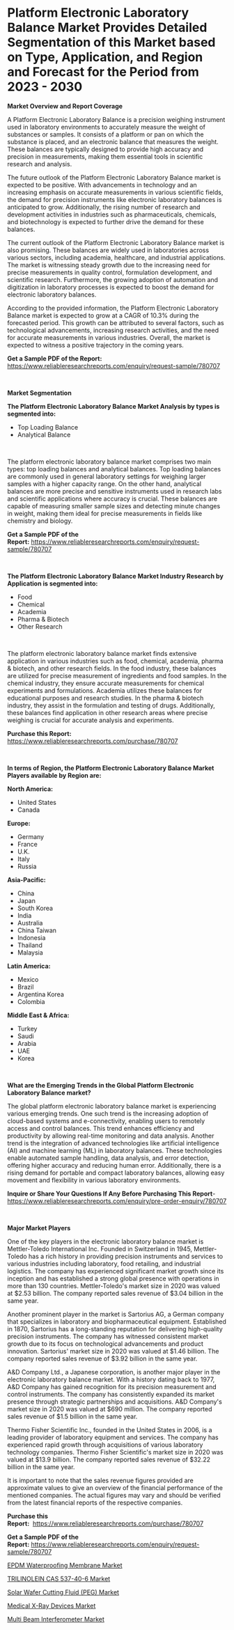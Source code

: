 <p><h1>Platform Electronic Laboratory Balance Market Provides Detailed Segmentation of this Market based on Type, Application, and Region and Forecast for the Period from 2023 - 2030</h1></p><p><strong>Market Overview and Report Coverage</strong></p>
<p><p>A Platform Electronic Laboratory Balance is a precision weighing instrument used in laboratory environments to accurately measure the weight of substances or samples. It consists of a platform or pan on which the substance is placed, and an electronic balance that measures the weight. These balances are typically designed to provide high accuracy and precision in measurements, making them essential tools in scientific research and analysis.</p><p>The future outlook of the Platform Electronic Laboratory Balance market is expected to be positive. With advancements in technology and an increasing emphasis on accurate measurements in various scientific fields, the demand for precision instruments like electronic laboratory balances is anticipated to grow. Additionally, the rising number of research and development activities in industries such as pharmaceuticals, chemicals, and biotechnology is expected to further drive the demand for these balances.</p><p>The current outlook of the Platform Electronic Laboratory Balance market is also promising. These balances are widely used in laboratories across various sectors, including academia, healthcare, and industrial applications. The market is witnessing steady growth due to the increasing need for precise measurements in quality control, formulation development, and scientific research. Furthermore, the growing adoption of automation and digitization in laboratory processes is expected to boost the demand for electronic laboratory balances.</p><p>According to the provided information, the Platform Electronic Laboratory Balance market is expected to grow at a CAGR of 10.3% during the forecasted period. This growth can be attributed to several factors, such as technological advancements, increasing research activities, and the need for accurate measurements in various industries. Overall, the market is expected to witness a positive trajectory in the coming years.</p></p>
<p><strong>Get a Sample PDF of the Report:</strong> <a href="https://www.reliableresearchreports.com/enquiry/request-sample/780707">https://www.reliableresearchreports.com/enquiry/request-sample/780707</a></p>
<p>&nbsp;</p>
<p><strong>Market Segmentation</strong></p>
<p><strong>The Platform Electronic Laboratory Balance Market Analysis by types is segmented into:</strong></p>
<p><ul><li>Top Loading Balance</li><li>Analytical Balance</li></ul></p>
<p>&nbsp;</p>
<p><p>The platform electronic laboratory balance market comprises two main types: top loading balances and analytical balances. Top loading balances are commonly used in general laboratory settings for weighing larger samples with a higher capacity range. On the other hand, analytical balances are more precise and sensitive instruments used in research labs and scientific applications where accuracy is crucial. These balances are capable of measuring smaller sample sizes and detecting minute changes in weight, making them ideal for precise measurements in fields like chemistry and biology.</p></p>
<p><strong>Get a Sample PDF of the Report:</strong>&nbsp;<a href="https://www.reliableresearchreports.com/enquiry/request-sample/780707">https://www.reliableresearchreports.com/enquiry/request-sample/780707</a></p>
<p>&nbsp;</p>
<p><strong>The Platform Electronic Laboratory Balance Market Industry Research by Application is segmented into:</strong></p>
<p><ul><li>Food</li><li>Chemical</li><li>Academia</li><li>Pharma & Biotech</li><li>Other Research</li></ul></p>
<p>&nbsp;</p>
<p><p>The platform electronic laboratory balance market finds extensive application in various industries such as food, chemical, academia, pharma & biotech, and other research fields. In the food industry, these balances are utilized for precise measurement of ingredients and food samples. In the chemical industry, they ensure accurate measurements for chemical experiments and formulations. Academia utilizes these balances for educational purposes and research studies. In the pharma & biotech industry, they assist in the formulation and testing of drugs. Additionally, these balances find application in other research areas where precise weighing is crucial for accurate analysis and experiments.</p></p>
<p><strong>Purchase this Report:</strong>&nbsp; <a href="https://www.reliableresearchreports.com/purchase/780707">https://www.reliableresearchreports.com/purchase/780707</a></p>
<p>&nbsp;</p>
<p><strong>In terms of Region, the Platform Electronic Laboratory Balance Market Players available by Region are:</strong></p>
<p>
    <p> <strong> North America: </strong>
        <ul>
            <li>United States</li>
            <li>Canada</li>
        </ul>
        </p> 
    <p> <strong> Europe: </strong>
        <ul>
            <li>Germany</li>
            <li>France</li>
            <li>U.K.</li>
            <li>Italy</li>
            <li>Russia</li>
        </ul>
        </p> 
    <p> <strong> Asia-Pacific: </strong>
        <ul>
            <li>China</li>
            <li>Japan</li>
            <li>South Korea</li>
            <li>India</li>
            <li>Australia</li>
            <li>China Taiwan</li>
            <li>Indonesia</li>
            <li>Thailand</li>
            <li>Malaysia</li>
        </ul>
        </p> 
    <p> <strong> Latin America: </strong>
        <ul>
            <li>Mexico</li>
            <li>Brazil</li>
            <li>Argentina Korea</li>
            <li>Colombia</li>
        </ul>
        </p> 
    <p> <strong> Middle East & Africa: </strong>
        <ul>
            <li>Turkey</li>
            <li>Saudi</li>
            <li>Arabia</li>
            <li>UAE</li>
            <li>Korea</li>
        </ul>
    </p>
    </p>
<p>&nbsp;</p>
<p><strong>What are the Emerging Trends in the Global Platform Electronic Laboratory Balance market?</strong></p>
<p><p>The global platform electronic laboratory balance market is experiencing various emerging trends. One such trend is the increasing adoption of cloud-based systems and e-connectivity, enabling users to remotely access and control balances. This trend enhances efficiency and productivity by allowing real-time monitoring and data analysis. Another trend is the integration of advanced technologies like artificial intelligence (AI) and machine learning (ML) in laboratory balances. These technologies enable automated sample handling, data analysis, and error detection, offering higher accuracy and reducing human error. Additionally, there is a rising demand for portable and compact laboratory balances, allowing easy movement and flexibility in various laboratory environments.</p></p>
<p><strong>Inquire or Share Your Questions If Any Before Purchasing This Report</strong>- <a href="https://www.reliableresearchreports.com/enquiry/pre-order-enquiry/780707">https://www.reliableresearchreports.com/enquiry/pre-order-enquiry/780707</a></p>
<p>&nbsp;</p>
<p><strong>Major Market Players</strong></p>
<p><p>One of the key players in the electronic laboratory balance market is Mettler-Toledo International Inc. Founded in Switzerland in 1945, Mettler-Toledo has a rich history in providing precision instruments and services to various industries including laboratory, food retailing, and industrial logistics. The company has experienced significant market growth since its inception and has established a strong global presence with operations in more than 130 countries. Mettler-Toledo's market size in 2020 was valued at $2.53 billion. The company reported sales revenue of $3.04 billion in the same year.</p><p>Another prominent player in the market is Sartorius AG, a German company that specializes in laboratory and biopharmaceutical equipment. Established in 1870, Sartorius has a long-standing reputation for delivering high-quality precision instruments. The company has witnessed consistent market growth due to its focus on technological advancements and product innovation. Sartorius' market size in 2020 was valued at $1.46 billion. The company reported sales revenue of $3.92 billion in the same year.</p><p>A&D Company Ltd., a Japanese corporation, is another major player in the electronic laboratory balance market. With a history dating back to 1977, A&D Company has gained recognition for its precision measurement and control instruments. The company has consistently expanded its market presence through strategic partnerships and acquisitions. A&D Company's market size in 2020 was valued at $690 million. The company reported sales revenue of $1.5 billion in the same year.</p><p>Thermo Fisher Scientific Inc., founded in the United States in 2006, is a leading provider of laboratory equipment and services. The company has experienced rapid growth through acquisitions of various laboratory technology companies. Thermo Fisher Scientific's market size in 2020 was valued at $13.9 billion. The company reported sales revenue of $32.22 billion in the same year.</p><p>It is important to note that the sales revenue figures provided are approximate values to give an overview of the financial performance of the mentioned companies. The actual figures may vary and should be verified from the latest financial reports of the respective companies.</p></p>
<p><strong>Purchase this Report:</strong>&nbsp;&nbsp;<a href="https://www.reliableresearchreports.com/purchase/780707">https://www.reliableresearchreports.com/purchase/780707</a></p>
<p></p>
<p><strong>Get a Sample PDF of the Report:</strong>&nbsp;<a href="https://www.reliableresearchreports.com/enquiry/request-sample/780707">https://www.reliableresearchreports.com/enquiry/request-sample/780707</a></p>
<p><p><a href="https://www.linkedin.com/pulse/epdm-waterproofing-membrane-market-challenges-opportunities/">EPDM Waterproofing Membrane Market</a></p><p><a href="https://medium.com/@williammann19/analyzing-trilinolein-cas-537-40-6-market-global-industry-perspective-and-forecast-2023-to-2030-b3034d2faa08">TRILINOLEIN CAS 537-40-6 Market</a></p><p><a href="https://www.linkedin.com/pulse/decoding-solar-wafer-cutting-fluid-peg-market-deep-dive/">Solar Wafer Cutting Fluid (PEG) Market</a></p><p><a href="https://github.com/maliyahmorrow6654/Market-Research-Report-List-1/blob/main/medical-x-ray-devices-market.md">Medical X-Ray Devices Market</a></p><p><a href="https://github.com/deliacustodio40/Market-Research-Report-List-1/blob/main/multi-beam-interferometer-market.md">Multi Beam Interferometer Market</a></p></p>